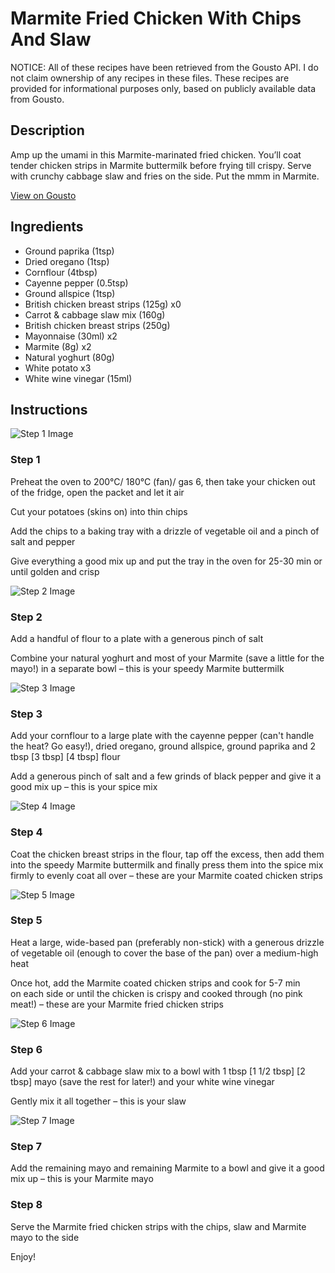 # Marmite Fried Chicken With Chips And Slaw

NOTICE: All of these recipes have been retrieved from the Gousto API. I do not claim ownership of any recipes in these files. These recipes are provided for informational purposes only, based on publicly available data from Gousto.

## Description

Amp up the umami in this Marmite-marinated fried chicken. You’ll coat tender chicken strips in Marmite buttermilk before frying till crispy. Serve with crunchy cabbage slaw and fries on the side. Put the mmm in Marmite.

[View on Gousto](https://www.gousto.co.uk/recipes/cookbook/marmite-fried-chicken-chips-apple-slaw)

## Ingredients

- Ground paprika (1tsp)
- Dried oregano (1tsp)
- Cornflour (4tbsp)
- Cayenne pepper (0.5tsp)
- Ground allspice (1tsp)
- British chicken breast strips (125g) x0
- Carrot & cabbage slaw mix (160g)
- British chicken breast strips (250g)
- Mayonnaise (30ml) x2
- Marmite (8g) x2
- Natural yoghurt (80g)
- White potato x3
- White wine vinegar (15ml)

## Instructions

![Step 1 Image](https://production-media.gousto.co.uk/cms/recipe-step-image/step-1-1601539468192-x200.jpg)

### Step 1

Preheat the oven to 200°C/ 180°C (fan)/ gas 6, then take your chicken out of the fridge, open the packet and let it air

Cut your potatoes (skins on) into thin chips

Add the chips to a baking tray with a drizzle of vegetable oil and a pinch of salt and pepper

Give everything a good mix up and put the tray in the oven for 25-30 min or until golden and crisp

![Step 2 Image](https://production-media.gousto.co.uk/cms/recipe-step-image/step-2-1601539484339-x200.jpg)

### Step 2

Add a handful of flour to a plate with a generous pinch of salt

Combine your natural yoghurt and most of your Marmite (save a little for the mayo!) in a separate bowl – this is your speedy Marmite buttermilk

![Step 3 Image](https://production-media.gousto.co.uk/cms/recipe-step-image/step-3-1601539502685-x200.jpg)

### Step 3

Add your cornflour to a large plate with the cayenne pepper (can't handle the heat? Go easy!), dried oregano, ground allspice, ground paprika and 2 tbsp <span class="text-purple">[3 tbsp] </span><span class="text-danger">[4 tbsp]</span> flour

Add a generous pinch of salt and a few grinds of black pepper and give it a good mix up – this is your spice mix

![Step 4 Image](https://production-media.gousto.co.uk/cms/recipe-step-image/step-4-1601539558885-x200.jpg)

### Step 4

Coat the chicken breast strips in the flour, tap off the excess, then add them into the speedy Marmite buttermilk and finally press them into the spice mix firmly to evenly coat all over – these are your Marmite coated chicken strips

![Step 5 Image](https://production-media.gousto.co.uk/cms/recipe-step-image/step-5-1601539568415-x200.jpg)

### Step 5

Heat a large, wide-based pan (preferably non-stick) with a generous drizzle of vegetable oil (enough to cover the base of the pan) over a medium-high heat

Once hot, add the Marmite coated chicken strips and cook for 5-7 min on each side or until the chicken is crispy and cooked through (no pink meat!) – these are your Marmite fried chicken strips

![Step 6 Image](https://production-media.gousto.co.uk/cms/recipe-step-image/step-6-1601539603017-x200.jpg)

### Step 6

Add your carrot & cabbage slaw mix to a bowl with 1 tbsp<span class="text-danger"> <span class="text-purple">[1 1/2 tbsp]</span> [2 tbsp] </span>mayo (save the rest for later!) and your white wine vinegar

Gently mix it all together – this is your slaw

![Step 7 Image](https://production-media.gousto.co.uk/cms/recipe-step-image/step-7-1601539613067-x200.jpg)

### Step 7

Add the remaining mayo and remaining Marmite to a bowl and give it a good mix up – this is your Marmite mayo

### Step 8

Serve the Marmite fried chicken strips with the chips, slaw and Marmite mayo to the side

Enjoy!

